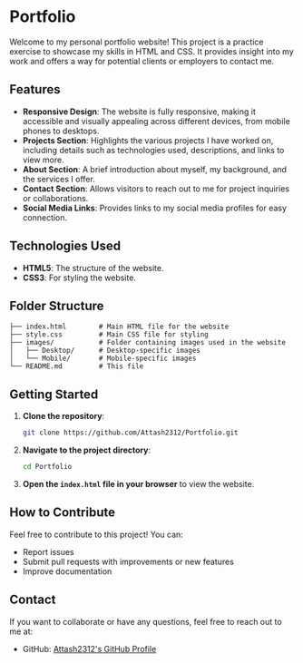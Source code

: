 # Portfolio

Welcome to my personal portfolio website! This project is a practice exercise to showcase my skills in HTML and CSS. It provides insight into my work and offers a way for potential clients or employers to contact me.

## Features

- **Responsive Design**: The website is fully responsive, making it accessible and visually appealing across different devices, from mobile phones to desktops.
- **Projects Section**: Highlights the various projects I have worked on, including details such as technologies used, descriptions, and links to view more.
- **About Section**: A brief introduction about myself, my background, and the services I offer.
- **Contact Section**: Allows visitors to reach out to me for project inquiries or collaborations.
- **Social Media Links**: Provides links to my social media profiles for easy connection.

## Technologies Used

- **HTML5**: The structure of the website.
- **CSS3**: For styling the website.

## Folder Structure

```
├── index.html        # Main HTML file for the website
├── style.css         # Main CSS file for styling
├── images/           # Folder containing images used in the website
│   ├── Desktop/      # Desktop-specific images
│   └── Mobile/       # Mobile-specific images
└── README.md         # This file
```

## Getting Started

1. **Clone the repository**:
    ```bash
    git clone https://github.com/Attash2312/Portfolio.git
    ```

2. **Navigate to the project directory**:
    ```bash
    cd Portfolio
    ```

3. **Open the `index.html` file in your browser** to view the website.

## How to Contribute

Feel free to contribute to this project! You can:
- Report issues
- Submit pull requests with improvements or new features
- Improve documentation

## Contact

If you want to collaborate or have any questions, feel free to reach out to me at:
- GitHub: [Attash2312's GitHub Profile](https://github.com/Attash2312)
